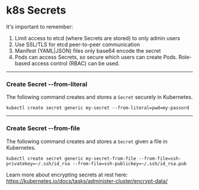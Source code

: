# k8s Secrets

It's important to remember:
1. Limit access to etcd (where Secrets are stored) to only admin users
2. Use SSL/TLS for etcd peer-to-peer communication
3. Manifest (YAML|JSON) files only base64 encode the secret
4. Pods can access Secrets, so secure which users can create Pods. Role-based access control (RBAC) can be used.

---

### Create Secret --from-literal
The following command creates and stores a `Secret` securely in Kubernetes.
```
kubectl create secret generic my-secret --from-literal=pwd=my-passord
```

--- 

### Create Secret --from-file
The following command creates and stores a `Secret` given a file in Kubernetes.
```
kubectl create secret generic my-secret-from-file --from-file=ssh-privatekey=~/.ssh/id_rsa --from-file=ssh-publickey=~/.ssh/id_rsa.pub
```

Learn more about encrypting secrets at rest here: https://kubernetes.io/docs/tasks/administer-cluster/encrypt-data/
